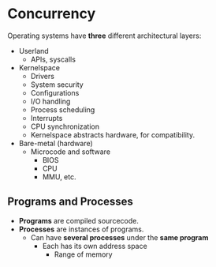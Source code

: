 # Concurrency
Operating systems have **three** different architectural layers:
- Userland
	- APIs, syscalls
- Kernelspace
	- Drivers
	- System security
	- Configurations
	- I/O handling
	- Process scheduling
	- Interrupts
	- CPU synchronization
	- Kernelspace abstracts hardware, for compatibility.
- Bare-metal (hardware)
	- Microcode and software
		- BIOS
		- CPU
		- MMU, etc.

## Programs and Processes
- **Programs** are compiled sourcecode.
- **Processes** are instances of programs.
	- Can have **several processes** under the **same program**
		- Each has its own address space
			- Range of memory
